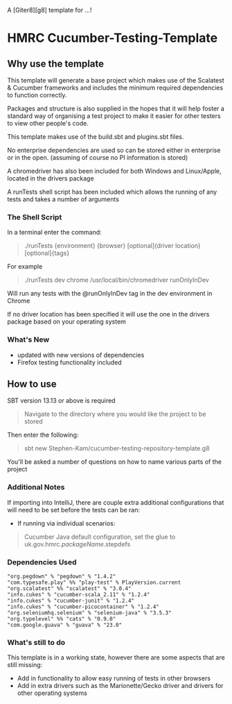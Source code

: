 A [Giter8][g8] template for ...!

# HMRC Cucumber-Testing-Template


## Why use the template

This template will generate a base project which makes use of the Scalatest & Cucumber frameworks
and includes the minimum required dependencies to function correctly.

Packages and structure is also supplied in the hopes that it will help foster a standard way of organising a test project
to make it easier for other testers to view other people's code.

This template makes use of the build.sbt and plugins.sbt files.

No enterprise dependencies are used so can be stored either in enterprise or in the open. (assuming of course no PI information is stored)

A chromedriver has also been included for both Windows and Linux/Apple, located in the drivers package

A runTests shell script has been included which allows the running of any tests and takes a number of arguments

### The Shell Script

In a terminal enter the command:

>./runTests {environment} {browser} [optional]{driver location} [optional]{tags}

For example

>./runTests dev chrome /usr/local/bin/chromedriver runOnlyInDev

Will run any tests with the @runOnlyInDev tag in the dev environment in Chrome

If no driver location has been specified it will use the one in the drivers package based on your operating system

### What's New

- updated with new versions of dependencies
- Firefox testing functionality included


## How to use

SBT version 13.13 or above is required

>Navigate to the directory where you would like the project to be stored

Then enter the following:

>sbt new Stephen-Kam/cucumber-testing-repository-template.g8

You'll be asked a number of questions on how to name various parts of the project

### Additional Notes

If importing into IntelliJ, there are couple extra additional configurations that will need to be set before the tests can be ran:

- If running via individual scenarios:

>Cucumber Java default configuration, set the glue to uk.gov.hmrc.$packageName$.stepdefs

### Dependencies Used

    "org.pegdown" % "pegdown" % "1.4.2"
    "com.typesafe.play" %% "play-test" % PlayVersion.current
    "org.scalatest" %% "scalatest" % "3.0.4"
    "info.cukes" % "cucumber-scala_2.11" % "1.2.4"
    "info.cukes" % "cucumber-junit" % "1.2.4"
    "info.cukes" % "cucumber-picocontainer" % "1.2.4"
    "org.seleniumhq.selenium" % "selenium-java" % "3.5.3"
    "org.typelevel" %% "cats" % "0.9.0"
    "com.google.guava" % "guava" % "23.0"


### What's still to do

This template is in a working state, however there are some aspects that are still missing:

- Add in functionality to allow easy running of tests in other browsers
- Add in extra drivers such as the Marionette/Gecko driver and drivers for other operating systems

